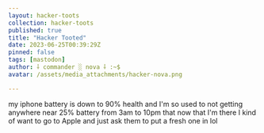 ```yaml
---
layout: hacker-toots
collection: hacker-toots
published: true
title: "Hacker Tooted"
date: 2023-06-25T00:39:29Z
pinned: false
tags: [mastodon]
author: ⸸ commander ░ nova ⸸ :~$
avatar: /assets/media_attachments/hacker-nova.png

---
```


<p>my iphone battery is down to 90% health and I&#39;m so used to not getting anywhere near 25% battery from 3am to 10pm that now that I&#39;m there I kind of want to go to Apple and just ask them to put a fresh one in lol</p>


